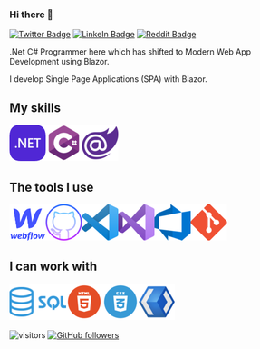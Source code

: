 ### Hi there 👋
[![Twitter Badge](https://img.shields.io/badge/-Twitter-00acee?logo=Twitter&logoColor=white)](https://twitter.com/0ptim_)
[![LinkeIn Badge](https://img.shields.io/badge/LinkedIn-blue?style=flat&logo=linkedin&labelColor=blue)](https://www.linkedin.com/in/joshua-kummer/)
[![Reddit Badge](https://img.shields.io/badge/Reddit-orange?style=flat&logo=reddit&labelColor=white&color=orange)](https://www.reddit.com/user/0ptim)

.Net C# Programmer here which has shifted to Modern Web App Development using Blazor.

I develop Single Page Applications (SPA) with Blazor.

## My skills
<a href="https://dotnet.microsoft.com/">
    <img align="left" alt="dotnet" width="64px" src="./media/dotnet.png" />
</a>

<a href="https://dotnet.microsoft.com/">
    <img align="left" alt="CSharp" width="64px" src="./media/CSharp.png" />
</a>

<a href="https://dotnet.microsoft.com/apps/aspnet/web-apps/blazor">
    <img align="left" alt="Blazor" width="64px" src="./media/Blazor.png" />
</a>

<br><br/>
<br><br/>

## The tools I use
<a href="https://webflow.com/">
    <img align="left" alt="Webflow" width="64px" src="./media/Webflow.png" />
</a>

<a href="https://github.com/">
    <img align="left" alt="GitHub" width="64px" src="./media/GitHub.png" />
</a>

<a href="https://code.visualstudio.com/">
    <img align="left" alt="Visual Studio Code" width="64px" src="./media/VSCode.png" />
</a>

<a href="https://visualstudio.microsoft.com/">
    <img align="left" alt="Visual Studio" width="64px" src="./media/VS.png" />
</a>

<a href="https://azure.microsoft.com/de-de/services/devops/">
    <img align="left" alt="Azure DevOps" width="64px" src="./media/AzureDevOps.png" />
</a>

<a href="https://git-scm.com/">
    <img align="left" alt="git" width="64px" src="./media/git.png" />
</a>

<br><br/>
<br><br/>

## I can work with

<a href="https://en.wikipedia.org/wiki/SQL">
    <img align="left" alt="SQL" width="100px" src="./media/SQL.png" />
</a>

<a href="https://en.wikipedia.org/wiki/HTML">
    <img align="left" alt="Html" width="64px" src="./media/Html.png" />
</a>
<a href="https://en.wikipedia.org/wiki/CSS">
    <img align="left" alt="CSS" width="64px" src="./media/CSS.png" />
</a>

<a href="https://microsoft.github.io/microsoft-ui-xaml/">
    <img align="left" alt="WinUI" width="64px" src="./media/WinUI.png" />
</a>

<br><br/>
<br><br/>

![visitors](https://visitor-badge.laobi.icu/badge?page_id=0ptim)
[![GitHub followers](https://img.shields.io/github/followers/0ptim.svg?style=social&label=Follow)](https://github.com/0ptim?tab=followers)
